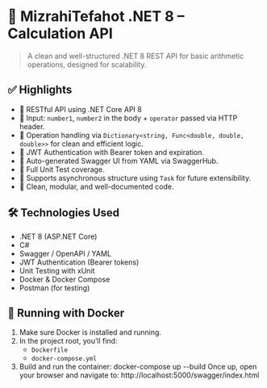 # 🧮 MizrahiTefahot .NET 8 – Calculation API

> A clean and well-structured .NET 8 REST API for basic arithmetic operations, designed for scalability.

## ✅ Highlights

- 🔹 RESTful API using  .NET Core API 8
- 🔹 Input: `number1`, `number2` in the body + `operator` passed via HTTP header.
- 🔹 Operation handling via `Dictionary<string, Func<double, double, double>>` for clean and efficient logic.
- 🔹 JWT Authentication with Bearer token and expiration.
- 🔹 Auto-generated Swagger UI from YAML via SwaggerHub.
- 🔹 Full Unit Test coverage.
- 🔹 Supports asynchronous structure using `Task` for future extensibility.
- 🔹 Clean, modular, and well-documented code.

## 🛠️ Technologies Used

- .NET 8 (ASP.NET Core)
- C#
- Swagger / OpenAPI / YAML
- JWT Authentication (Bearer tokens)
- Unit Testing with xUnit
- Docker & Docker Compose
- Postman (for testing)

## 🐳 Running with Docker

1. Make sure Docker is installed and running.
2. In the project root, you’ll find:
   - `Dockerfile`
   - `docker-compose.yml`
3. Build and run the container:
docker-compose up --build
Once up, open your browser and navigate to:
http://localhost:5000/swagger/index.html

